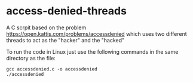 # access-denied-threads
A C scrpit based on the problem https://open.kattis.com/problems/accessdenied which uses two different threads to act as the "hacker" and the "hacked"

To run the code in Linux just use the following commands in the same directory as the file: 
```
gcc accessdenied.c -o accessdenied
./accessdenied
```
